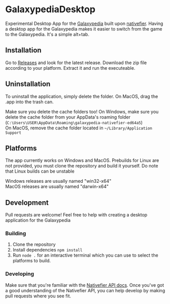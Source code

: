 # GalaxypediaDesktop
Experimental Desktop App for the [Galaxypedia](https://robloxgalaxy.wiki) built upon [nativefier](https://github.com/nativefier/nativefier). Having a desktop app for the Galaxypedia makes it easier to switch from the game to the Galaxypedia. It's a simple alt+tab.

## Installation
Go to [Releases](https://github.com/smallketchup82/GalaxypediaDesktop/releases) and look for the latest release. Download the zip file according to your platform. Extract it and run the executeable.

## Uninstallation
To uninstall the application, simply delete the folder. On MacOS, drag the .app into the trash can.

Make sure you delete the cache folders too!
On Windows, make sure you delete the cache folder from your AppData's roaming folder (`C:\Users\USER\AppData\Roaming\galaxypedia-nativefier-ed64a5`)  
On MacOS, remove the cache folder located in `~/Library/Application Support`

## Platforms
The app currently works on Windows and MacOS. Prebuilds for Linux are not provided, you must clone the repository and build it yourself. Do note that Linux builds can be unstable

Windows releases are usually named "win32-x64"  
MacOS releases are usually named "darwin-x64"

## Development
Pull requests are welcome! Feel free to help with creating a desktop application for the Galaxypedia

### Building
1. Clone the repository
2. Install dependencies `npm install`
3. Run `node .` for an interactive terminal which you can use to select the platforms to build.

### Developing
Make sure that you're familiar with the [Nativefier API docs](https://github.com/nativefier/nativefier/blob/master/API.md). Once you've got a good understanding of the Nativefier API, you can help develop by making pull requests where you see fit.
